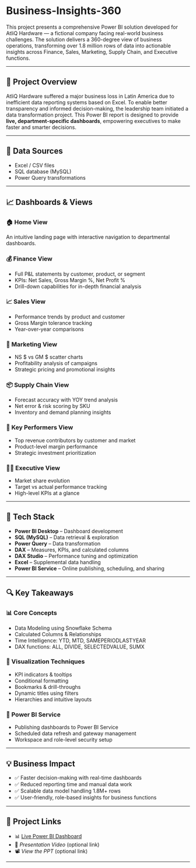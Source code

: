 # Business-Insights-360 

This project presents a comprehensive Power BI solution developed for AtliQ Hardware — a fictional company facing real-world business challenges. The solution delivers a 360-degree view of business operations, transforming over 1.8 million rows of data into actionable insights across Finance, Sales, Marketing, Supply Chain, and Executive functions.

---

## 🎯 Project Overview

AtliQ Hardware suffered a major business loss in Latin America due to inefficient data reporting systems based on Excel. To enable better transparency and informed decision-making, the leadership team initiated a data transformation project. This Power BI report is designed to provide **live, department-specific dashboards**, empowering executives to make faster and smarter decisions.

---

## 📂 Data Sources

- Excel / CSV files  
- SQL database (MySQL)  
- Power Query transformations

---

## 📈 Dashboards & Views

### 🏠 Home View
An intuitive landing page with interactive navigation to departmental dashboards.

### 💰 Finance View
- Full P&L statements by customer, product, or segment  
- KPIs: Net Sales, Gross Margin %, Net Profit %  
- Drill-down capabilities for in-depth financial analysis

### 📈 Sales View
- Performance trends by product and customer  
- Gross Margin tolerance tracking  
- Year-over-year comparisons

### 📣 Marketing View
- NS $ vs GM $ scatter charts  
- Profitability analysis of campaigns  
- Strategic pricing and promotional insights

### 📦 Supply Chain View
- Forecast accuracy with YOY trend analysis  
- Net error & risk scoring by SKU  
- Inventory and demand planning insights

### 🔑 Key Performers View
- Top revenue contributors by customer and market  
- Product-level margin performance  
- Strategic investment prioritization

### 👨‍💼 Executive View
- Market share evolution  
- Target vs actual performance tracking  
- High-level KPIs at a glance

---

## 🧰 Tech Stack

- **Power BI Desktop** – Dashboard development  
- **SQL (MySQL)** – Data retrieval & exploration  
- **Power Query** – Data transformation  
- **DAX** – Measures, KPIs, and calculated columns  
- **DAX Studio** – Performance tuning and optimization  
- **Excel** – Supplemental data handling  
- **Power BI Service** – Online publishing, scheduling, and sharing

---

## 🔍 Key Takeaways

### 📊 Core Concepts
- Data Modeling using Snowflake Schema  
- Calculated Columns & Relationships  
- Time Intelligence: YTD, MTD, SAMEPERIODLASTYEAR  
- DAX functions: ALL, DIVIDE, SELECTEDVALUE, SUMX

### 🎨 Visualization Techniques
- KPI indicators & tooltips  
- Conditional formatting  
- Bookmarks & drill-throughs  
- Dynamic titles using filters  
- Hierarchies and intuitive layouts

### 🔄 Power BI Service
- Publishing dashboards to Power BI Service  
- Scheduled data refresh and gateway management  
- Workspace and role-level security setup

---

## 💡 Business Impact

- ✅ Faster decision-making with real-time dashboards  
- ✅ Reduced reporting time and manual data work  
- ✅ Scalable data model handling 1.8M+ rows  
- ✅ User-friendly, role-based insights for business functions  

---

## 🔗 Project Links

- 📊 [Live Power BI Dashboard](https://lnkd.in/gJJppY9D)
- 🎥 *Presentation Video* (optional link)
- 📽️ *View the PPT* (optional link)

---
